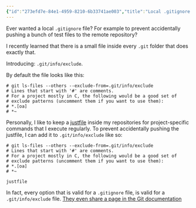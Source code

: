 ```yaml
---
{"id":"273efd7e-84e1-4959-8210-6b33741ae003","title":"Local .gitignore through exclude","description":"I recently learned that a local-only gitignore is possible through .git/info/exclude.","publish":true,"tags":["Thoughts","Tools/Git"],"date_created":"Thursday, October 3rd 2024, 9:11:46 pm","date_modified":"Friday, October 4th 2024, 12:46:10 am","editing_lock":true,"live_preview":true,"cssclasses":["mado-heading"],"path":"Writings/Thoughts/Development/Local .gitignore through exclude.md","permalink":"/writings/thoughts/development/local-gitignore-through-exclude/","PassFrontmatter":true}
---
```



Ever wanted a local `.gitignore` file? For example to prevent accidentally pushing a bunch of test files to the remote repository?

I recently learned that there is a small file inside every `.git` folder that does exactly that.

Introducing: `.git/info/exclude`.

By default the file looks like this:

```
# git ls-files --others --exclude-from=.git/info/exclude
# Lines that start with '#' are comments.
# For a project mostly in C, the following would be a good set of
# exclude patterns (uncomment them if you want to use them):
# *.[oa]
# *~
```

Personally, I like to keep a [justfile](https://just.systems/man/en/) inside my repositories for project-specific commands that I execute regularly. To prevent accidentally pushing the justfile, I can add it to `.git/info/exclude` like so:

```
# git ls-files --others --exclude-from=.git/info/exclude
# Lines that start with '#' are comments.
# For a project mostly in C, the following would be a good set of
# exclude patterns (uncomment them if you want to use them):
# *.[oa]
# *~

justfile
```

In fact, every option that is valid for a `.gitignore` file, is valid for a `.git/info/exclude` file. [They even share a page in the Git documentation](https://git-scm.com/docs/gitignore#_synopsis)

<!--
https://luisdalmolin.dev/blog/ignoring-files-in-git-without-gitignore/
-->
